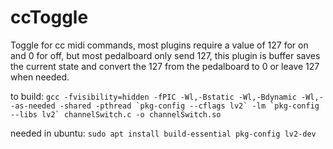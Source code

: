 # ccToggle
Toggle for cc midi commands, most plugins require a value of 127 for on and 0 for off, but most pedalboard only send 127, this plugin is buffer saves the current state and convert the 127 from the pedalboard to 0 or leave 127 when needed. 

to build:
```gcc -fvisibility=hidden -fPIC -Wl,-Bstatic -Wl,-Bdynamic -Wl,--as-needed -shared -pthread `pkg-config --cflags lv2` -lm `pkg-config --libs lv2` channelSwitch.c -o channelSwitch.so```

needed in ubuntu:
```sudo apt install build-essential pkg-config lv2-dev```
